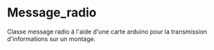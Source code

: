 # Message_radio
Classe message radio à l'aide d'une carte arduino pour la transmission d'informations sur un montage.
